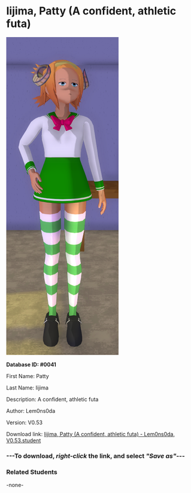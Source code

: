 # Iijima, Patty (A confident, athletic futa)

<img src="../../Files/Images/Iijima, Patty (A confident, athletic futa).png" title="Iijima, Patty (A confident, athletic futa) - Lem0ns0da, V0.53">

**Database ID: #0041**

First Name: Patty

Last Name: Iijima

Description: A confident, athletic futa

Author: Lem0ns0da

Version: V0.53

Download link: <a href="https://raw.githubusercontent.com/Arbiter1223/Daigaku-Gurashi-Custom-Students/master/Files/Student%20Files/Iijima%2C%20Patty%20(A%20confident%2C%20athletic%20futa)%20-%20Lem0ns0da%2C%20V0.53.student">Iijima, Patty (A confident, athletic futa) - Lem0ns0da, V0.53.student</a>

### ---**To download, _right-click_ the link, and select _"Save as"_**---

### Related Students

-none-
